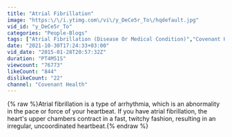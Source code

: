 ```yaml
---
title: "Atrial Fibrillation"
image: "https:\/\/i.ytimg.com\/vi\/y_DeCe5r_To\/hqdefault.jpg"
vid_id: "y_DeCe5r_To"
categories: "People-Blogs"
tags: ["Atrial Fibrillation (Disease Or Medical Condition)","Covenant Health","Knoxville"]
date: "2021-10-30T17:24:33+03:00"
vid_date: "2015-01-28T20:57:32Z"
duration: "PT4M51S"
viewcount: "76773"
likeCount: "844"
dislikeCount: "22"
channel: "Covenant Health"
---
```

{% raw %}Atrial fibrillation is a type of arrhythmia, which is an abnormality in the pace or force of your heartbeat. If you have atrial fibrillation, the heart's upper chambers contract in a fast, twitchy fashion, resulting in an irregular, uncoordinated heartbeat.{% endraw %}
